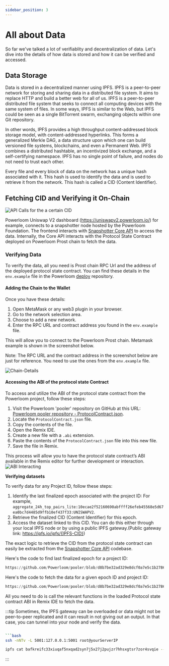 ```yaml
---
sidebar_position: 3
---
```


# All about Data
So far we've talked a lot of verifiablity and decentralization of data. Let's dive into the details of how data is stored and how it can be verified and accessed.

## Data Storage
Data is stored in a decentralized manner using IPFS. IPFS is a peer-to-peer network for storing and sharing data in a distributed file system. It aims to replace HTTP and build a better web for all of us. IPFS is a peer-to-peer distributed file system that seeks to connect all computing devices with the same system of files. In some ways, IPFS is similar to the Web, but IPFS could be seen as a single BitTorrent swarm, exchanging objects within one Git repository. 

In other words, IPFS provides a high throughput content-addressed block storage model, with content-addressed hyperlinks. This forms a generalized Merkle DAG, a data structure upon which one can build versioned file systems, blockchains, and even a Permanent Web. IPFS combines a distributed hashtable, an incentivized block exchange, and a self-certifying namespace. IPFS has no single point of failure, and nodes do not need to trust each other.

Every file and every block of data on the network has a unique hash associated with it. This hash is used to identify the data and is used to retrieve it from the network. This hash is called a CID (Content Identifier).

## Fetching CID and Verifying it On-Chain
![API Calls for the a certain CID](/images/uniswap-inspect.png)

Powerloom Uniswap V2 dashboard (https://uniswapv2.powerloom.io/) for example, connects to a snapshotter node hosted by the Powerloom Foundation. 
The frontend interacts with [Snapshotter Core API](/docs/category/snapshotter-core-api) to access the data. Internally, the Core API interacts with the Protocol State Contract deployed on Powerloom Prost chain to fetch the data.

### Verifying Data
To verify the data, all you need is Prost chain RPC Url and the address of the deployed protocol state contract. You can find these details in the `env.example` file in the Powerloom [deploy](https://github.com/Powerloom/deploy/) repository.

#### Adding the Chain to the Wallet

Once you have these details:

1. Open MetaMask or any web3 plugin in your browser.
2. Go to the network selection area.
3. Choose to add a new network.
4. Enter the RPC URL and contract address you found in the `env.example` file.

This will allow you to connect to the Powerloom Prost chain. Metamask example is shown in the screenshot below.

Note: The RPC URL and the contract address in the screenshot below are just for reference. You need to use the ones from the `env.example` file.

![Chain-Details](/images/Chain-details.png)

#### Accessing the ABI of the protocol state Contract

To access and utilize the ABI of the protocol state contract from the Powerloom project, follow these steps:

1. Visit the Powerloom 'pooler' repository on GitHub at this URL: [Powerloom pooler repository - ProtocolContract.json](https://github.com/Powerloom/pooler/blob/main/snapshotter/static/abis/ProtocolContract.json).
2. Locate the `ProtocolContract.json` file.
3. Copy the contents of the file.
4. Open the Remix IDE.
5. Create a new file with a `.abi` extension.
6. Paste the contents of the `ProtocolContract.json` file into this new file.
7. Save the file in Remix.

This process will allow you to have the protocol state contract’s ABI available in the Remix editor for further development or interaction.
![ABI Interacting](/images/abi-interaction.png)

**Verifying datasets**

To verify data for any Project ID, follow these steps:

1. Identify the last finalized epoch associated with the project ID: For example, `aggregate_24h_top_pairs_lite:10ecae2f52160690abffff26efeb45568e5d67ea0bc7d4485d9ffb10ef437f33:UNISWAPV2`.
2. Retrieve the finalized CID (Content Identifier) for this epoch.
3. Access the dataset linked to this CID. You can do this either through your local IPFS node or by using a public IPFS gateway.(Public gateway link: https://ipfs.io/ipfs/{IPFS-CID})

The exact logic to retrieve the CID from the protocol state contract can easily be extracted from the [Snapshotter Core API](/docs/category/snapshotter-core-api) codebase.

Here's the code to find last finalized epoch for a project ID:
```python reference
https://github.com/Powerloom/pooler/blob/d8b7be32ad329e8dcf0a7e5c1b27862894bc990a/snapshotter/core_api.py#L248-L339
```

Here's the code to fetch the data for a given epoch ID and project ID:
```python reference
https://github.com/Powerloom/pooler/blob/d8b7be32ad329e8dcf0a7e5c1b27862894bc990a/snapshotter/core_api.py#L343-L404
```

All you need to do is call the relevant functions in the loaded Protocol state contract ABI in Remix IDE to fetch the data.


:::tip
Sometimes, the IPFS gateway can be overloaded or data might not be peer-to-peer replicated and it can result in not giving out an output. In that case, you can tunnel into your node and verify the data. 

```bash

```bash
ssh -nNTv -L 5001:127.0.0.1:5001 root@yourServerIP
```

```bash
ipfs cat bafkreifc33xiuqaf5nxqad2syn7j5x27j2pujzr7hhsxgtsr7zor4svqie --api /ip4/127.0.0.1/tcp/5001
```
:::